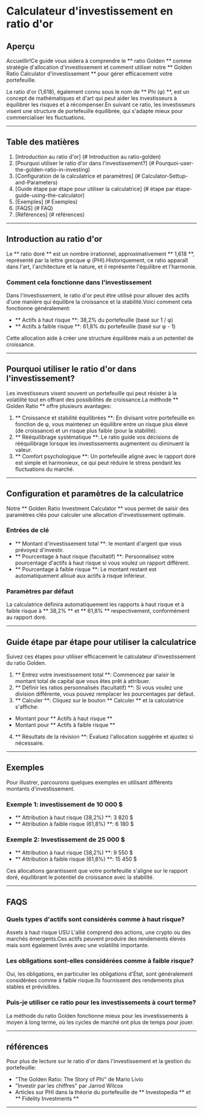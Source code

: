 # Calculateur d'investissement en ratio d'or

## Aperçu

Accueillir!Ce guide vous aidera à comprendre le ** ratio Golden ** comme stratégie d'allocation d'investissement et comment utiliser notre ** Golden Ratio Calculator d'investissement ** pour gérer efficacement votre portefeuille.

Le ratio d'or (1,618), également connu sous le nom de ** Phi (φ) **, est un concept de mathématiques et d'art qui peut aider les investisseurs à équilibrer les risques et à récompenser.En suivant ce ratio, les investisseurs visent une structure de portefeuille équilibrée, qui s'adapte mieux pour commercialiser les fluctuations.

---

## Table des matières

1. [Introduction au ratio d'or] (# Introduction au ratio-golden)
2. [Pourquoi utiliser le ratio d'or dans l'investissement?] (# Pourquoi-user-the-golden-ratio-in-investing)
3. [Configuration de la calculatrice et paramètres] (# Calculator-Settup-and-Parameters)
4. [Guide étape par étape pour utiliser la calculatrice] (# étape par étape-guide-using-the-calculator)
5. [Exemples] (# Exemples)
6. [FAQS] (# FAQ)
7. [Références] (# références)

---

## Introduction au ratio d'or

Le ** ratio doré ** est un nombre irrationnel, approximativement ** 1,618 **, représenté par la lettre grecque φ (PHI).Historiquement, ce ratio apparaît dans l'art, l'architecture et la nature, et il représente l'équilibre et l'harmonie.

### Comment cela fonctionne dans l'investissement

Dans l'investissement, le ratio d'or peut être utilisé pour allouer des actifs d'une manière qui équilibre la croissance et la stabilité.Voici comment cela fonctionne généralement:

- ** Actifs à haut risque **: 38,2% du portefeuille (basé sur 1 / φ)
- ** Actifs à faible risque **: 61,8% du portefeuille (basé sur φ - 1)

Cette allocation aide à créer une structure équilibrée mais a un potentiel de croissance.

---

## Pourquoi utiliser le ratio d'or dans l'investissement?

Les investisseurs visent souvent un portefeuille qui peut résister à la volatilité tout en offrant des possibilités de croissance.La méthode ** Golden Ratio ** offre plusieurs avantages:

1. ** Croissance et stabilité équilibrées **: En divisant votre portefeuille en fonction de φ, vous maintenez un équilibre entre un risque plus élevé (de croissance) et un risque plus faible (pour la stabilité).
2. ** Rééquilibrage systématique **: Le ratio guide vos décisions de rééquilibrage lorsque les investissements augmentent ou diminuent la valeur.
3. ** Comfort psychologique **: Un portefeuille aligné avec le rapport doré est simple et harmonieux, ce qui peut réduire le stress pendant les fluctuations du marché.

---

## Configuration et paramètres de la calculatrice

Notre ** Golden Ratio Investment Calculator ** vous permet de saisir des paramètres clés pour calculer une allocation d'investissement optimale.

### Entrées de clé
- ** Montant d'investissement total **: le montant d'argent que vous prévoyez d'investir.
- ** Pourcentage à haut risque (facultatif) **: Personnalisez votre pourcentage d'actifs à haut risque si vous voulez un rapport différent.
- ** Pourcentage à faible risque **: Le montant restant est automatiquement alloué aux actifs à risque inférieur.

### Paramètres par défaut
La calculatrice définira automatiquement les rapports à haut risque et à faible risque à ** 38,2% ** et ** 61,8% ** respectivement, conformément au rapport doré.

---

## Guide étape par étape pour utiliser la calculatrice

Suivez ces étapes pour utiliser efficacement le calculateur d'investissement du ratio Golden.

1. ** Entrez votre investissement total **: Commencez par saisir le montant total de capital que vous êtes prêt à attribuer.
2. ** Définir les ratios personnalisés (facultatif) **: Si vous voulez une division différente, vous pouvez remplacer les pourcentages par défaut.
3. ** Calculer **: Cliquez sur le bouton ** Calculer ** et la calculatrice s'affiche:
- Montant pour ** Actifs à haut risque **
- Montant pour ** Actifs à faible risque **
4. ** Résultats de la révision **: Évaluez l'allocation suggérée et ajustez si nécessaire.

---

## Exemples

Pour illustrer, parcourons quelques exemples en utilisant différents montants d'investissement.

### Exemple 1: investissement de 10 000 $
- ** Attribution à haut risque (38,2%) **: 3 820 $
- ** Attribution à faible risque (61,8%) **: 6 180 $

### Exemple 2: Investissement de 25 000 $
- ** Attribution à haut risque (38,2%) **: 9 550 $
- ** Attribution à faible risque (61,8%) **: 15 450 $

Ces allocations garantissent que votre portefeuille s'aligne sur le rapport doré, équilibrant le potentiel de croissance avec la stabilité.

---

## FAQS

### Quels types d'actifs sont considérés comme à haut risque?
Assets à haut risque USU L'allié comprend des actions, une crypto ou des marchés émergents.Ces actifs peuvent produire des rendements élevés mais sont également livrés avec une volatilité importante.

### Les obligations sont-elles considérées comme à faible risque?
Oui, les obligations, en particulier les obligations d'État, sont généralement considérées comme à faible risque.Ils fournissent des rendements plus stables et prévisibles.

### Puis-je utiliser ce ratio pour les investissements à court terme?
La méthode du ratio Golden fonctionne mieux pour les investissements à moyen à long terme, où les cycles de marché ont plus de temps pour jouer.

---

## références

Pour plus de lecture sur le ratio d'or dans l'investissement et la gestion du portefeuille:
- "The Golden Ratio: The Story of Phi" de Mario Livio
- "Investir par les chiffres" par Jarrod Wilcox
- Articles sur PHI dans la théorie du portefeuille de ** Investopedia ** et ** Fidelity Investments **

---